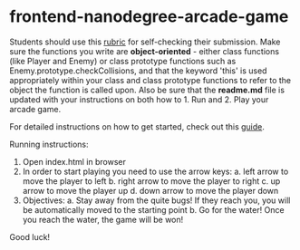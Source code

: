 frontend-nanodegree-arcade-game
===============================

Students should use this [rubric](https://review.udacity.com/#!/projects/2696458597/rubric) for self-checking their submission. Make sure the functions you write are **object-oriented** - either class functions (like Player and Enemy) or class prototype functions such as Enemy.prototype.checkCollisions, and that the keyword 'this' is used appropriately within your class and class prototype functions to refer to the object the function is called upon. Also be sure that the **readme.md** file is updated with your instructions on both how to 1. Run and 2. Play your arcade game.

For detailed instructions on how to get started, check out this [guide](https://docs.google.com/document/d/1v01aScPjSWCCWQLIpFqvg3-vXLH2e8_SZQKC8jNO0Dc/pub?embedded=true).

Running instructions:

1. Open index.html in browser
2. In order to start playing you need to use the arrow keys:
		a. left arrow to move the player to left
		b. right arrow to move the player to right
		c. up arrow to move the player up
		d. down arrow to move the player down
3. Objectives:
		a. Stay away from the quite bugs! If they reach you, you will be automatically moved to the starting point
		b. Go for the water! Once you reach the water, the game will be won!

Good luck!